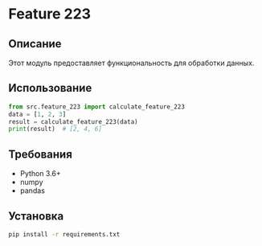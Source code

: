 # Feature 223
## Описание
Этот модуль предоставляет функциональность для обработки данных.
## Использование
```python
from src.feature_223 import calculate_feature_223
data = [1, 2, 3]
result = calculate_feature_223(data)
print(result)  # [2, 4, 6]
```
## Требования
- Python 3.6+
- numpy
- pandas
## Установка
```bash
pip install -r requirements.txt
```